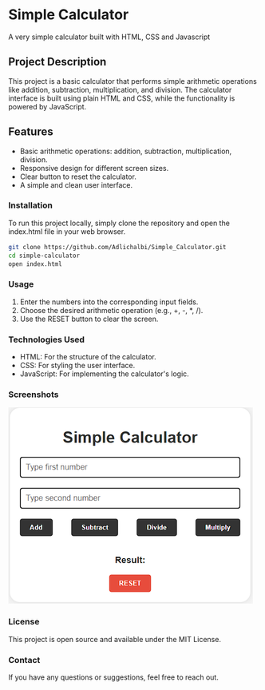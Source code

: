 # Simple Calculator

A very simple calculator built with HTML, CSS and Javascript

## Project Description
This project is a basic calculator that performs simple arithmetic operations like addition, subtraction, multiplication, and division. The calculator interface is built using plain HTML and CSS, while the functionality is powered by JavaScript.

## Features
* Basic arithmetic operations: addition, subtraction, multiplication, division.
* Responsive design for different screen sizes.
* Clear button to reset the calculator.
* A simple and clean user interface.

### Installation
To run this project locally, simply clone the repository and open the index.html file in your web browser.

```bash
git clone https://github.com/Adlichalbi/Simple_Calculator.git
cd simple-calculator
open index.html
```

### Usage
1. Enter the numbers into the corresponding input fields.
2. Choose the desired arithmetic operation (e.g., +, -, *, /).
3. Use the RESET button to clear the screen.

### Technologies Used
* HTML: For the structure of the calculator.
* CSS: For styling the user interface.
* JavaScript: For implementing the calculator's logic.

### Screenshots
![appScreenshot](./image.png)

### License
This project is open source and available under the MIT License.

### Contact
If you have any questions or suggestions, feel free to reach out.

